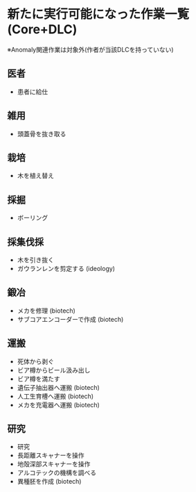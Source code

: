 # 新たに実行可能になった作業一覧(Core+DLC)

※Anomaly関連作業は対象外(作者が当該DLCを持っていない)

## 医者

- 患者に給仕

## 雑用

- 頭蓋骨を抜き取る

## 栽培

- 木を植え替え

## 採掘

- ボーリング

## 採集伐採

- 木を引き抜く
- ガウランレンを剪定する (ideology)

## 鍛冶

- メカを修理 (biotech)
- サブコアエンコーダーで作成 (biotech)

## 運搬

- 死体から剥ぐ
- ビア樽からビール汲み出し
- ビア樽を満たす
- 遺伝子抽出器へ運搬 (biotech)
- 人工生育槽へ運搬 (biotech)
- メカを充電器へ運搬 (biotech)

## 研究

- 研究
- 長距離スキャナーを操作
- 地殻深部スキャナーを操作
- アルコテックの機構を調べる
- 異種胚を作成 (biotech)
